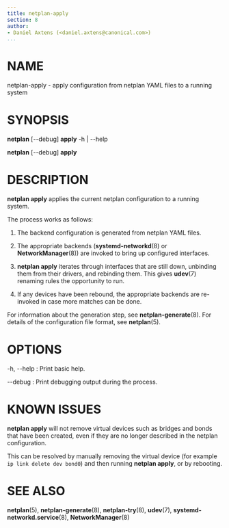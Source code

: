```yaml
---
title: netplan-apply
section: 8
author:
- Daniel Axtens (<daniel.axtens@canonical.com>)
...
```


# NAME

netplan-apply - apply configuration from netplan YAML files to a running system

# SYNOPSIS

  **netplan** [--debug] **apply** -h | --help

  **netplan** [--debug] **apply**

# DESCRIPTION

**netplan apply** applies the current netplan configuration to a running system.

The process works as follows:

 1. The backend configuration is generated from netplan YAML files.

 2. The appropriate backends (**systemd-networkd**(8) or
    **NetworkManager**(8)) are invoked to bring up configured interfaces.

 3. **netplan apply** iterates through interfaces that are still down, unbinding
    them from their drivers, and rebinding them. This gives **udev**(7) renaming
    rules the opportunity to run.

 4. If any devices have been rebound, the appropriate backends are re-invoked in
    case more matches can be done.

For information about the generation step, see
**netplan-generate**(8). For details of the configuration file format,
see **netplan**(5).

# OPTIONS

  -h, --help
:    Print basic help.

  --debug
:    Print debugging output during the process.

# KNOWN ISSUES

**netplan apply** will not remove virtual devices such as bridges
and bonds that have been created, even if they are no longer described
in the netplan configuration.

This can be resolved by manually removing the virtual device (for
example ``ip link delete dev bond0``) and then running **netplan
apply**, or by rebooting.


# SEE ALSO

  **netplan**(5), **netplan-generate**(8), **netplan-try**(8), **udev**(7),
  **systemd-networkd.service**(8), **NetworkManager**(8)
